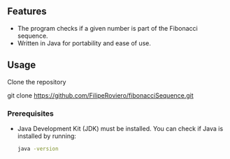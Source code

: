 
## Features

- The program checks if a given number is part of the Fibonacci sequence.
- Written in Java for portability and ease of use.

## Usage
Clone the repository

git clone https://github.com/FilipeRoviero/fibonacciSequence.git

### Prerequisites

- Java Development Kit (JDK) must be installed. You can check if Java is installed by running:
  ```bash
  java -version
